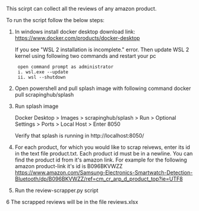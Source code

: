 This scirpt can collect all the reviews of any amazon product.

To run the script follow the below steps:

1. In windows install docker desktop
	download link: https://www.docker.com/products/docker-desktop
	
	If you see "WSL 2 installation is incomplete." error. Then update WSL 2 kernel using following two commands and restart your pc
		
		open command prompt as administrator
		i. wsl.exe --update
		ii. wsl --shutdown
		
2. Open powershell and pull splash image with following command
	docker pull scrapinghub/splash

3. Run splash image

	Docker Desktop > Images > scrapinghub/splash > Run > Optional Settings > Ports > Local Host > Enter 8050

	Verify that splash is running in http://localhost:8050/

4. For each product, for which you would like to scrap reivews, enter its id in the text file product.txt. Each product id must be in a newline. You can find the product id
from it's amazon link. For example for the following amazon product-link it's id is B096BKVWZZ
	https://www.amazon.com/Samsung-Electronics-Smartwatch-Detection-Bluetooth/dp/B096BKVWZZ/ref=cm_cr_arp_d_product_top?ie=UTF8
5. Run the review-scrapper.py script

6 The scrapped reviews will be in the file reviews.xlsx
	
